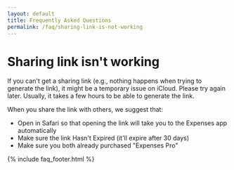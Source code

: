 ```yaml
---
layout: default
title: Frequently Asked Questions
permalink: /faq/sharing-link-is-not-working
---
```


# Sharing link isn't working

If you can't get a sharing link (e.g., nothing happens when trying to generate the link), it might be a temporary issue on iCloud. Please try again later. Usually, it takes a few hours to be able to generate the link.

When you share the link with others, we suggest that:

- Open in Safari so that opening the link will take you to the Expenses app automatically
- Make sure the link Hasn't Expired (it'll expire after 30 days)
- Make sure you both already purchased "Expenses Pro"

{% include faq_footer.html %}

